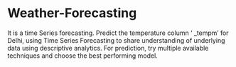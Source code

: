 # Weather-Forecasting
It is a time Series forecasting. Predict the temperature column ‘ _tempm’ for Delhi, using Time Series Forecasting to share understanding of underlying data using descriptive analytics. For prediction, try multiple available techniques and choose the best performing model.
